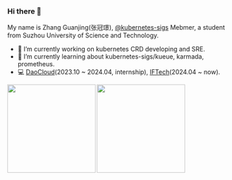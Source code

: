 ### Hi there 👋
My name is Zhang Guanjing(张冠璟), [@kubernetes-sigs](https://github.com/kubernetes-sigs) Mebmer, a student from Suzhou University of Science and Technology.
- 🔭 I’m currently working on kubernetes CRD developing and SRE.
- 🌱 I’m currently learning about kubernetes-sigs/kueue, karmada, prometheus.
- 💻 [DaoCloud](https://daocloud.io)(2023.10 ~ 2024.04, internship), [IFTech](https://iftech.io)(2024.04 ~ now).

<div style="display: flex; gap: 3px;">
  <img height="200px" src="https://github-readme-stats.vercel.app/api?username=B1F030&show_icons=true&theme=vue-dark&count_private=true&hide_rank=true&include_all_commits=true&hide=stars&card_width=200px"><img height="200px" src="https://github-readme-streak-stats.herokuapp.com/?user=B1F030&theme=vue-dark&date_format=%5BY.%5Dn.j&exclude_days=Sun%2CSat&card_width=360px">
<!--   <img height="200px" src="https://github-readme-stats.vercel.app/api/top-langs/?username=B1F030&layout=donut&theme=vue-dark"> -->
</div>
<!--
**B1F030/B1F030** is a ✨ _special_ ✨ repository because its `README.md` (this file) appears on your GitHub profile.

Here are some ideas to get you started:

- 🔭 I’m currently working on ...
- 🌱 I’m currently learning ...
- 👯 I’m looking to collaborate on ...
- 🤔 I’m looking for help with ...
- 💬 Ask me about ...
- 📫 How to reach me: ...
- 😄 Pronouns: ...
- ⚡ Fun fact: ...
-->
